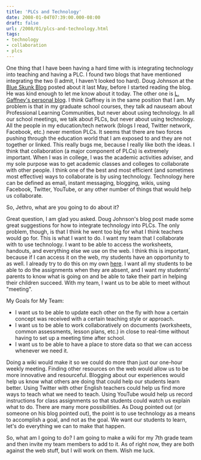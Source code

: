 ```yaml
---
title: 'PLCs and Technology'
date: 2008-01-04T07:39:00.000-08:00
draft: false
url: /2008/01/plcs-and-technology.html
tags: 
- technology
- collaboration
- plcs
---
```


One thing that I have been having a hard time with is integrating technology into teaching and having a PLC. I found two blogs that have mentioned integrating the two (I admit, I haven't looked too hard). Doug Johnson at the [Blue Skunk Blog](http://doug-johnson.squarespace.com/blue-skunk-blog/2007/5/22/23-bites-of-elephant-using-the-social-web-to-support-plcs.html?lastPage=true#comment1203296) posted about it last May, before I started reading the blog. He was kind enough to let me know about it today. The other one is [L. Gaffney's personal blog](http://21cgaffney.blogspot.com/2007/09/in-case-you-thought-no-one-was-noticing.html). I think Gaffney is in the same position that I am. My problem is that in my graduate school courses, they talk ad nauseam about Professional Learning Communities, but never about using technology. In all our school meetings, we talk about PLCs, but never about using technology. All the people in my education/tech network (blogs I read, Twitter network, Facebook, etc.) never mention PLCs. It seems that there are two forces pushing through the education world that I am exposed to and they are not together or linked. This really bugs me, because I really like both the ideas. I think that collaboration (a major component of PLCs) is extremely important. When I was in college, I was the academic activities adviser, and my sole purpose was to get academic classes and colleges to collaborate with other people. I think one of the best and most efficient (and sometimes most effective) ways to collaborate is by using technology. Technology here can be defined as email, instant messaging, blogging, wikis, using Facebook, Twitter, YouTube, or any other number of things that would help us collaborate.  
  
So, Jethro, what are you going to do about it?  
  
Great question, I am glad you asked. Doug Johnson's blog post made some great suggestions for how to integrate technology into PLCs. The only problem, though, is that I think he went too big for what I think teachers would go for. This is what I want to do. I want my team that I collaborate with to use technology. I want to be able to access the worksheets, handouts, and everything else we use on the web. I think this is important, because if I can access it on the web, my students have an opportunity to as well. I already try to do this on my own [here](http://jethrojones.com/fhms/planbook/index.html). I want all my students to be able to do the assignments when they are absent, and I want my students' parents to know what is going on and be able to take their part in helping their children succeed. With my team, I want us to be able to meet without "meeting".  
  
My Goals for My Team:  

*   I want us to be able to update each other on the fly with how a certain concept was received with a certain teaching style or approach.
*   I want us to be able to work collaboratively on documents (worksheets, common assessments, lesson plans, etc.) in close to real-time without having to set up a meeting time after school.
*   I want us to be able to have a place to store data so that we can access whenever we need it.  
    

  
Doing a wiki would make it so we could do more than just our one-hour weekly meeting. Finding other resources on the web would allow us to be more innovative and resourceful. Blogging about our experiences would help us know what others are doing that could help our students learn better. Using Twitter with other English teachers could help us find more ways to teach what we need to teach. Using YouTube would help us record instructions for class assignments so that students could watch us explain what to do. There are many more possibilities. As Doug pointed out (or someone on his blog pointed out), the point is to use technology as a means to accomplish a goal, and not as the goal. We want our students to learn, let's do everything we can to make that happen.  
  
So, what am I going to do? I am going to make a wiki for my 7th grade team and then invite my team members to add to it. As of right now, they are both against the web stuff, but I will work on them. Wish me luck.